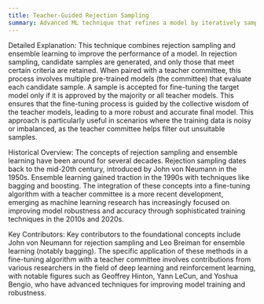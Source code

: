 ```yaml
---
title: Teacher-Guided Rejection Sampling
summary: Advanced ML technique that refines a model by iteratively sampling and accepting data based on evaluations from multiple expert models (teachers).
---
```

Detailed Explanation:
This technique combines rejection sampling and ensemble learning to improve the performance of a model. In rejection sampling, candidate samples are generated, and only those that meet certain criteria are retained. When paired with a teacher committee, this process involves multiple pre-trained models (the committee) that evaluate each candidate sample. A sample is accepted for fine-tuning the target model only if it is approved by the majority or all teacher models. This ensures that the fine-tuning process is guided by the collective wisdom of the teacher models, leading to a more robust and accurate final model. This approach is particularly useful in scenarios where the training data is noisy or imbalanced, as the teacher committee helps filter out unsuitable samples.

Historical Overview:
The concepts of rejection sampling and ensemble learning have been around for several decades. Rejection sampling dates back to the mid-20th century, introduced by John von Neumann in the 1950s. Ensemble learning gained traction in the 1990s with techniques like bagging and boosting. The integration of these concepts into a fine-tuning algorithm with a teacher committee is a more recent development, emerging as machine learning research has increasingly focused on improving model robustness and accuracy through sophisticated training techniques in the 2010s and 2020s.

Key Contributors:
Key contributors to the foundational concepts include John von Neumann for rejection sampling and Leo Breiman for ensemble learning (notably bagging). The specific application of these methods in a fine-tuning algorithm with a teacher committee involves contributions from various researchers in the field of deep learning and reinforcement learning, with notable figures such as Geoffrey Hinton, Yann LeCun, and Yoshua Bengio, who have advanced techniques for improving model training and robustness.